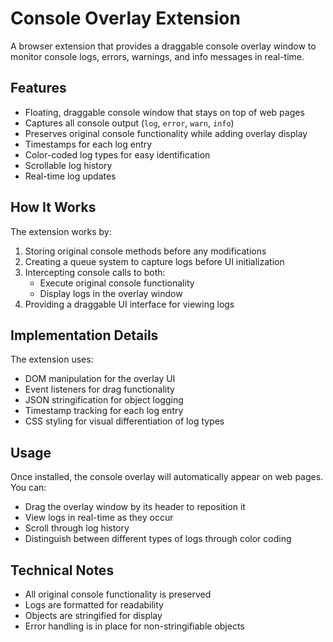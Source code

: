 # Console Overlay Extension

A browser extension that provides a draggable console overlay window to monitor console logs, errors, warnings, and info messages in real-time.

## Features

- Floating, draggable console window that stays on top of web pages
- Captures all console output (`log`, `error`, `warn`, `info`)
- Preserves original console functionality while adding overlay display
- Timestamps for each log entry
- Color-coded log types for easy identification
- Scrollable log history
- Real-time log updates

## How It Works

The extension works by:

1. Storing original console methods before any modifications
2. Creating a queue system to capture logs before UI initialization
3. Intercepting console calls to both:
   - Execute original console functionality
   - Display logs in the overlay window
4. Providing a draggable UI interface for viewing logs

## Implementation Details

The extension uses:
- DOM manipulation for the overlay UI
- Event listeners for drag functionality
- JSON stringification for object logging
- Timestamp tracking for each log entry
- CSS styling for visual differentiation of log types

## Usage

Once installed, the console overlay will automatically appear on web pages. You can:
- Drag the overlay window by its header to reposition it
- View logs in real-time as they occur
- Scroll through log history
- Distinguish between different types of logs through color coding

## Technical Notes

- All original console functionality is preserved
- Logs are formatted for readability
- Objects are stringified for display
- Error handling is in place for non-stringifiable objects
